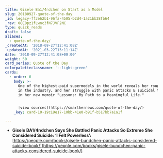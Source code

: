 ```yaml
---
title: Gisele Ba1/4ndchen on Start as a Model
slug: 20180927-quote-of-the-day
_id: legacy-ff3e62b1-96fa-4505-b2d4-1a21bb28fb64
_rev: O8E8pz1fLwnc3fN7JVF2NC
type: quick_reads
draft: false
aliases:
  - quote-of-the-day/
_createdAt: '2018-09-27T12:41:08Z'
_updatedAt: '2021-03-22T13:11:14Z'
date: '2018-09-27T12:41:08+00:00'
weight: 50
card_series: Quote of the Day
colorpaletteclassname: '--light-green'
cards:
  - order: 0
    body: >-
      One of the highest-paid supermodels in the world reveals her rough start
      in the industry, and her struggle with panic attacks & suicidal thoughts
      in her new memoir "Lessons: My Path to a Meaningful Life."


      [view sources](https://smarthernews.com/quote-of-the-day/)
    _key: card-10-19c19e17-10bb-41e0-b91f-b517bb7a1a1f

---
```

* **Gisele BA1/4ndchen Says She Battled Panic Attacks So Extreme She Considered Suicide: ‘I Felt Powerless’:**  
[https://people.com/books/gisele-bundchen-panic-attacks-considered-suicide-book/](https://people.com/books/gisele-bundchen-panic-attacks-considered-suicide-book/)
